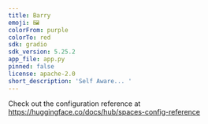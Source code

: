 ```yaml
---
title: Barry
emoji: 🖼
colorFrom: purple
colorTo: red
sdk: gradio
sdk_version: 5.25.2
app_file: app.py
pinned: false
license: apache-2.0
short_description: 'Self Aware... '
---
```


Check out the configuration reference at https://huggingface.co/docs/hub/spaces-config-reference